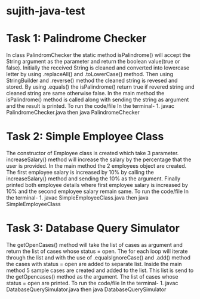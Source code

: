 # sujith-java-test
# Task 1: Palindrome Checker 
In class PalindromChecker the static method isPalindrome() will accept the String argument as the parameter and return the boolean value(true or false).
Initially the received String is cleaned and converted into lowercase letter by using .replaceAll() and .toLowerCase() method. 
Then using StringBuilder and .reverse() method the cleaned string is revesed and stored. 
By using .equals() the isPalindrome() return true if revered string and cleaned string are same otherwise false.
In the main method the isPalindrome() method is called along with sending the string as argument and the result is printed.
To run the code/file 
      In the terminal- 1.    javac PalindromeChecker.java
                      then   java PalindromeChecker

# Task 2: Simple Employee Class
The constructor of Employee class is created which take 3 parameter. 
increaseSalary() method  will increase the salary by the percentage that the user is provided. 
In the main method the 2 employees object are created.
The first employee salary is increased by 10% by calling the increaseSalary() method and sending the 10% as the argument.
Finally printed both employee details where first employee salary is increased by 10% and the second employee salary remain same.
To run the code/file 
      In the terminal- 1.    javac SimpleEmployeeClass.java
                      then   java SimpleEmployeeClass
                      
# Task 3: Database Query Simulator
The getOpenCases() method will take the list of cases as argument and return the list of cases whose status = open.
The for each loop will iterate through the list and with the use of .equalsIgnoreCase() and .add() method the cases with status = open are added to separate list.
Inside the main method 5 sample cases are created and added to the list. 
This list is send to the getOpencases() method as the argument.
The list of cases whose status = open are printed.
To run the code/file 
      In the terminal- 1.    javac DatabaseQuerySimulator.java
                      then   java DatabaseQuerySimulator
